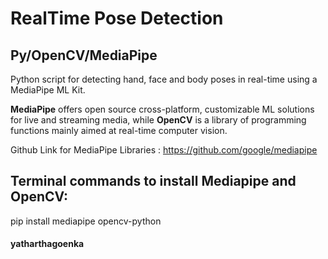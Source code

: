 # RealTime Pose Detection 
## Py/OpenCV/MediaPipe

Python script for detecting hand, face and body poses in real-time using a MediaPipe ML Kit.


**MediaPipe** offers open source cross-platform, customizable ML solutions for live and streaming media, while **OpenCV** is a library of programming functions mainly aimed at real-time computer vision. 

Github Link for MediaPipe Libraries : https://github.com/google/mediapipe

## Terminal commands to install Mediapipe and OpenCV:

pip install mediapipe opencv-python



#### yatharthagoenka
